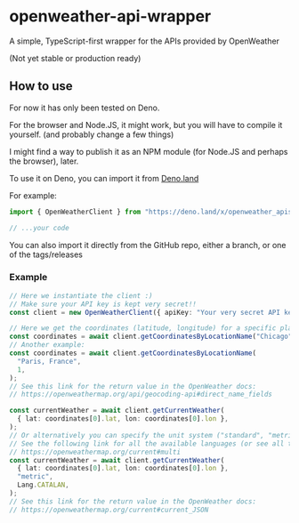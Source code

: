 # openweather-api-wrapper

A simple, TypeScript-first wrapper for the APIs provided by OpenWeather

(Not yet stable or production ready)

## How to use

For now it has only been tested on Deno.

For the browser and Node.JS, it might work, but you will have to compile it
yourself. (and probably change a few things)

I might find a way to publish it as an NPM module (for Node.JS and perhaps the
browser), later.

To use it on Deno, you can import it from
[Deno.land](https://deno.land/x/openweather_apis_wrapper)

For example:

```ts
import { OpenWeatherClient } from "https://deno.land/x/openweather_apis_wrapper@v0.1/mod.ts";

// ...your code
```

You can also import it directly from the GitHub repo, either a branch, or one of
the tags/releases

### Example

```ts
// Here we instantiate the client :)
// Make sure your API key is kept very secret!!
const client = new OpenWeatherClient({ apiKey: "Your very secret API key" });

// Here we get the coordinates (latitude, longitude) for a specific place
const coordinates = await client.getCoordinatesByLocationName("Chicago", 1);
// Another example:
const coordinates = await client.getCoordinatesByLocationName(
  "Paris, France",
  1,
);
// See this link for the return value in the OpenWeather docs:
// https://openweathermap.org/api/geocoding-api#direct_name_fields

const currentWeather = await client.getCurrentWeather(
  { lat: coordinates[0].lat, lon: coordinates[0].lon },
);
// Or alternatively you can specify the unit system ("standard", "metric", "imperial"), and the language using the Lang enum
// See the following link for all the available languages (or see all the availables values in the Lang enum):
// https://openweathermap.org/current#multi
const currentWeather = await client.getCurrentWeather(
  { lat: coordinates[0].lat, lon: coordinates[0].lon },
  "metric",
  Lang.CATALAN,
);
// See this link for the return value in the OpenWeather docs:
// https://openweathermap.org/current#current_JSON
```
